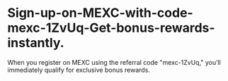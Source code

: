 # Sign-up-on-MEXC-with-code-mexc-1ZvUq-Get-bonus-rewards-instantly.
When you register on MEXC using the referral code "mexc-1ZvUq," you’ll immediately qualify for exclusive bonus rewards. 
